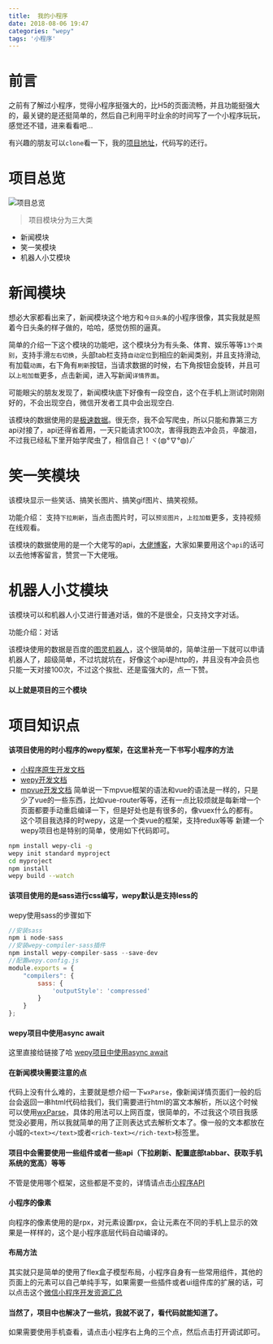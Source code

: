 ```yaml
---
title:  我的小程序
date: 2018-08-06 19:47
categories: "wepy"
tags: '小程序'
---
```

# 前言
之前有了解过小程序，觉得小程序挺强大的，比H5的页面流畅，并且功能挺强大的，最关键的是还挺简单的，然后自己利用平时业余的时间写了一个小程序玩玩，感觉还不错，进来看看吧...

有兴趣的朋友可以`clone`看一下，我的<a href="https://github.com/YuAngBoy/xcx/tree/dev" target="_blank">项目地址</a>，代码写的还行。

<!-- more -->
# 项目总览
![项目总览](/images/xcx03.gif)
> 项目模块分为三大类
* 新闻模块
* 笑一笑模块
* 机器人小艾模块

# 新闻模块
想必大家都看出来了，新闻模块这个地方和`今日头条`的小程序很像，其实我就是照着今日头条的样子做的，哈哈，感觉仿照的逼真。

简单的介绍一下这个模块的功能吧，这个模块分为有头条、体育、娱乐等等`13个类别`，支持手滑`左右切换`，头部tab栏支持`自动定位`到相应的新闻类别，并且支持滑动, 有加载`动画`，右下角有`刷新`按钮，当请求数据的时候，右下角按钮会旋转，并且可以`上啦加载`更多，点击新闻，进入写新闻`详情界面`。

可能眼尖的朋友发现了，新闻模块底下好像有一段空白，这个在手机上测试时刚刚好的，不会出现空白，微信开发者工具中会出现空白.

该模块的数据使用的是<a href="https://www.jisuapi.com/" target="_blank">极速数据</a>。很无奈，我不会写爬虫，所以只能和靠第三方api对接了，api还得省着用，一天只能请求100次，害得我跑去冲会员，辛酸泪，不过我已经私下里开始学爬虫了，相信自己！ヾ(◍°∇°◍)ﾉﾞ

# 笑一笑模块
该模块显示一些笑话、搞笑长图片、搞笑gif图片、搞笑视频。

功能介绍： 支持`下拉刷新`，当点击图片时，可以`预览图片`，`上拉加载`更多，支持视频在线观看。

该模块的数据使用的是一个大佬写的api，<a href="https://blog.csdn.net/c__chao/article/details/78573737">大佬博客</a>，大家如果要用这个`api`的话可以去他博客留言，赞赏一下大佬哦。

# 机器人小艾模块
该模块可以和机器人小艾进行普通对话，做的不是很全，只支持文字对话。

功能介绍：对话

该模块使用的数据是百度的<a href="http://www.tuling123.com/">图灵机器人</a>，这个很简单的，简单注册一下就可以申请机器人了，超级简单，不过坑就坑在，好像这个api是http的，并且没有冲会员也只能一天对接100次，不过这个挨批、还是蛮强大的，点一下赞。

#### 以上就是项目的三个模块

# 项目知识点
#### 该项目使用的时小程序的wepy框架，在这里补充一下书写小程序的方法
* <a href="https://developers.weixin.qq.com/miniprogram/dev/" target="_blank">小程序原生开发文档</a>
* <a href="https://tencent.github.io/wepy/index.html" target="_blank">wepy开发文档</a>
* <a href="http://mpvue.com/" target="_blank">mpvue开发文档</a>
简单说一下mpvue框架的语法和vue的语法是一样的，只是少了vue的一些东西，比如vue-router等等，还有一点比较烦就是每新增一个页面都要手动重启编译一下，但是好处也是有很多的，像vuex什么的都有。
这个项目我选择的时wepy，这是一个类vue的框架，支持redux等等
新建一个wepy项目也是特别的简单，使用如下代码即可。
``` bash
npm install wepy-cli -g
wepy init standard myproject
cd myproject
npm install
wepy build --watch
```

#### 该项目使用的是sass进行css编写，wepy默认是支持less的
wepy使用sass的步骤如下
``` javascript
//安装sass
npm i node-sass
//安装wepy-compiler-sass插件
npm install wepy-compiler-sass --save-dev
//配置wepy.config.js
module.exports = {
    "compilers": {
        sass: {
            'outputStyle': 'compressed'
        }
    }
};
```

####  wepy项目中使用async await
这里直接给链接了哈
<a href="https://github.com/Tencent/wepy/wiki/wepy%E9%A1%B9%E7%9B%AE%E4%B8%AD%E4%BD%BF%E7%94%A8async-await" target="_blank">wepy项目中使用async await</a>

#### 在新闻模块需要注意的点
代码上没有什么难的，主要就是想介绍一下`wxParse`，像新闻详情页面们一般的后台会返回一串html代码给我们，我们需要进行html的富文本解析，所以这个时候可以使用<a href="https://github.com/icindy/wxParse" target="_blank">wxParse</a>，具体的用法可以上网百度，很简单的，不过我这个项目我感觉没必要用，所以我就简单的用了正则表达式去解析文本了。像一般的文本都放在小城的`<text></text>`或者`<rich-text></rich-text>`标签里。

#### 项目中会需要使用一些组件或者一些api（下拉刷新、配置底部tabbar、获取手机系统的宽高）等等
不管是使用哪个框架，这些都是不变的，详情请点击<a href="https://developers.weixin.qq.com/miniprogram/dev/api/" target="_blank">小程序API</a>

#### 小程序的像素
向程序的像素使用的是rpx，对元素设置rpx，会让元素在不同的手机上显示的效果是一样样的，这个是小程序底层代码自动编译的。

#### 布局方法
其实就只是简单的使用了flex盒子模型布局，小程序自身有一些常用组件，其他的页面上的元素可以自己单纯手写，如果需要一些插件或者ui组件库的扩展的话，可以点击这个<a href="https://github.com/justjavac/awesome-wechat-weapp" target="_blank">微信小程序开发资源汇总</a>

#### 当然了，项目中也解决了一些坑，我就不说了，看代码就能知道了。
如果需要使用手机查看，请点击小程序右上角的三个点，然后点击打开调试即可。


